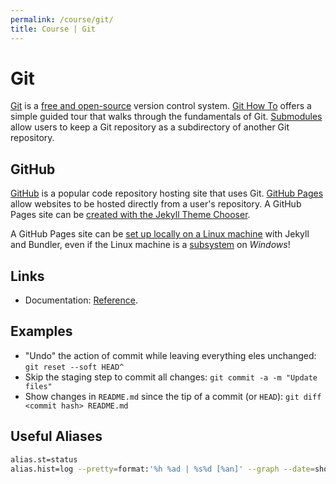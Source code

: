 ```yaml
---
permalink: /course/git/
title: Course | Git
---
```

# Git

[Git](https://git-scm.com/) is a [free and open-source](https://git-scm.com/about/free-and-open-source) version control system. [Git How To](https://githowto.com/) offers a simple guided tour that walks through the fundamentals of Git. [Submodules](https://git-scm.com/book/en/v2/Git-Tools-Submodules) allow users to keep a Git repository as a subdirectory of another Git repository.

## GitHub

[GitHub](https://github.com/) is a popular code repository hosting site that uses Git. [GitHub Pages](https://pages.github.com/) allow websites to be hosted directly from a user's repository. A GitHub Pages site can be [created with the Jekyll Theme Chooser](https://help.github.com/articles/creating-a-github-pages-site-with-the-jekyll-theme-chooser/).

A GitHub Pages site can be [set up locally on a Linux machine](https://help.github.com/articles/setting-up-your-github-pages-site-locally-with-jekyll/#platform-linux) with Jekyll and Bundler, even if the Linux machine is a [subsystem](http://realai.org/course/windows/#windows-subsystem-for-linux) on *Windows*!

## Links

* Documentation: [Reference](https://git-scm.com/docs).

## Examples

* "Undo" the action of commit while leaving everything eles unchanged: `git reset --soft HEAD^`
* Skip the staging step to commit all changes: `git commit -a -m "Update files"`
* Show changes in `README.md` since the tip of a commit (or `HEAD`): `git diff <commit hash> README.md`

## Useful Aliases

```bash
alias.st=status
alias.hist=log --pretty=format:'%h %ad | %s%d [%an]' --graph --date=short
```

